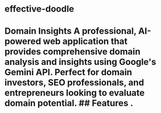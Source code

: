 # effective-doodle
# Domain Insights  A professional, AI-powered web application that provides comprehensive domain analysis and insights using Google's Gemini API. Perfect for domain investors, SEO professionals, and entrepreneurs looking to evaluate domain potential.  ## Features  . 
